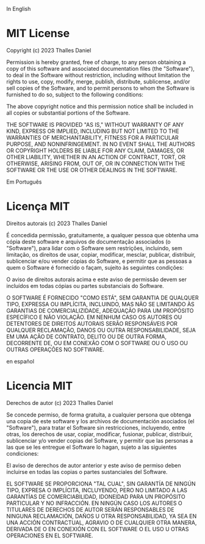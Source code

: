 In English

MIT License
===============

Copyright (c) 2023 Thalles Daniel

Permission is hereby granted, free of charge, to any person obtaining a copy
of this software and associated documentation files (the "Software"), to deal
in the Software without restriction, including without limitation the rights
to use, copy, modify, merge, publish, distribute, sublicense, and/or sell
copies of the Software, and to permit persons to whom the Software is
furnished to do so, subject to the following conditions:

The above copyright notice and this permission notice shall be included in all
copies or substantial portions of the Software.

THE SOFTWARE IS PROVIDED "AS IS," WITHOUT WARRANTY OF ANY KIND, EXPRESS OR
IMPLIED, INCLUDING BUT NOT LIMITED TO THE WARRANTIES OF MERCHANTABILITY, FITNESS
FOR A PARTICULAR PURPOSE, AND NONINFRINGEMENT. IN NO EVENT SHALL THE AUTHORS
OR COPYRIGHT HOLDERS BE LIABLE FOR ANY CLAIM, DAMAGES, OR OTHER LIABILITY,
WHETHER IN AN ACTION OF CONTRACT, TORT, OR OTHERWISE, ARISING FROM, OUT OF, OR
IN CONNECTION WITH THE SOFTWARE OR THE USE OR OTHER DEALINGS IN THE SOFTWARE.


Em Português

Licença MIT
============

Direitos autorais (c) 2023 Thalles Daniel

É concedida permissão, gratuitamente, a qualquer pessoa que obtenha uma cópia
deste software e arquivos de documentação associados (o "Software"), para lidar
com o Software sem restrições, incluindo, sem limitação, os direitos
de usar, copiar, modificar, mesclar, publicar, distribuir, sublicenciar e/ou vender
cópias do Software, e permitir que as pessoas a quem o Software é
fornecido o façam, sujeito às seguintes condições:

O aviso de direitos autorais acima e este aviso de permissão devem ser incluídos em todas
cópias ou partes substanciais do Software.

O SOFTWARE É FORNECIDO "COMO ESTÁ", SEM GARANTIA DE QUALQUER TIPO, EXPRESSA OU IMPLÍCITA,
INCLUINDO, MAS NÃO SE LIMITANDO ÀS GARANTIAS DE COMERCIALIZIDADE, ADEQUAÇÃO
PARA UM PROPÓSITO ESPECÍFICO E NÃO VIOLAÇÃO. EM NENHUM CASO OS AUTORES
OU DETENTORES DE DIREITOS AUTORAIS SERÃO RESPONSÁVEIS POR QUALQUER RECLAMAÇÃO, DANOS OU OUTRA RESPONSABILIDADE,
SEJA EM UMA AÇÃO DE CONTRATO, DELITO OU DE OUTRA FORMA, DECORRENTE DE, OU
EM CONEXÃO COM O SOFTWARE OU O USO OU OUTRAS OPERAÇÕES NO SOFTWARE.



en español

Licencia MIT
============

Derechos de autor (c) 2023 Thalles Daniel

Se concede permiso, de forma gratuita, a cualquier persona que obtenga una copia
de este software y los archivos de documentación asociados (el "Software"), para tratar
el Software sin restricciones, incluyendo, entre otras, los derechos de
usar, copiar, modificar, fusionar, publicar, distribuir, sublicenciar y/o vender
copias del Software, y permitir que las personas a las que se les entregue el Software lo hagan,
sujeto a las siguientes condiciones:

El aviso de derechos de autor anterior y este aviso de permiso deben incluirse en todas
las copias o partes sustanciales del Software.

EL SOFTWARE SE PROPORCIONA "TAL CUAL", SIN GARANTÍA DE NINGÚN TIPO, EXPRESA O IMPLÍCITA,
INCLUYENDO, PERO NO LIMITADO A LAS GARANTÍAS DE COMERCIABILIDAD, IDONEIDAD
PARA UN PROPÓSITO PARTICULAR Y NO INFRACCIÓN. EN NINGÚN CASO LOS AUTORES
O TITULARES DE DERECHOS DE AUTOR SERÁN RESPONSABLES DE NINGUNA RECLAMACIÓN, DAÑOS U OTRA RESPONSABILIDAD,
YA SEA EN UNA ACCIÓN CONTRACTUAL, AGRAVIO O DE CUALQUIER OTRA MANERA, DERIVADA DE O
EN CONEXIÓN CON EL SOFTWARE O EL USO U OTRAS OPERACIONES EN EL SOFTWARE.

